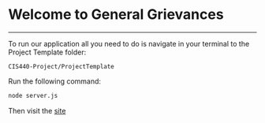# Welcome to General Grievances
***

To run our application all you need to do is navigate in your terminal to the Project Template folder:
```
CIS440-Project/ProjectTemplate
```

Run the following command:
``` bash
node server.js
```

Then visit the [site](https://localhost:3000)